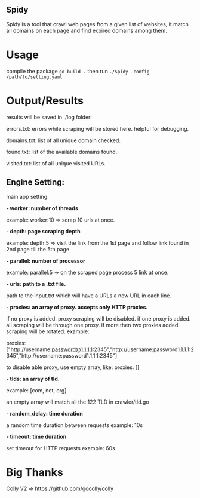 ## Spidy
Spidy is a tool that crawl web pages from a given list of websites, it match all domains on each page and find expired domains among them.

# Usage
compile the package
`
go build .
`
then run
`
./Spidy -config /path/to/setting.yaml
`

# Output/Results
results will be saved in ./log folder:

  errors.txt: errors while scraping will be stored here. helpful for debugging.
  
  domains.txt: list of all unique domain checked.

  found.txt: list of the available domains found.

  visited.txt: list of all unique visited URLs.


## Engine Setting:
main app setting:

  **- worker :number of threads**

  example: worker:10 => scrap 10 urls at once.

  **- depth: page scraping depth**

  example: depth:5 => visit the link from
  the 1st page and follow link found in 2nd page
  till the 5th page

  **- parallel: number of processor**

  example: parallel:5 => on the scraped page process
  5 link at once.

  **- urls: path to a .txt file.**

  path to the input.txt which will have a URLs 
  a new URL in each line.

  **- proxies: an array of proxy. accepts only HTTP proxies.**

  if no proxy is added. proxy scraping will be disabled.
  if one proxy is added. all scraping will be through one proxy.
  if more then two proxies added. scraping will be rotated.
  example:

  proxies: ["http://username:password@1.1.1.1:2345","http://username:password1.1.1.1:2345","http://username:password1.1.1.1:2345"]

  to disable able proxy, use empty array, like:
  proxies: []


  **- tlds: an array of tld.**

  example: [com, net, org]

  an empty array will match all the 122 TLD in crawler/tld.go

  **- random_delay: time duration**

  a random time duration between requests
  example: 10s

  **- timeout: time duration**

  set timeout for HTTP requests
  example: 60s

  # Big Thanks
  Colly V2 => https://github.com/gocolly/colly

